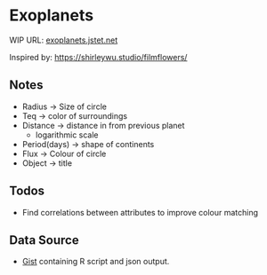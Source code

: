 # Exoplanets

WIP URL: [exoplanets.jstet.net](https://exoplanets.jstet.net/)

Inspired by: https://shirleywu.studio/filmflowers/

## Notes

- Radius -> Size of circle
- Teq -> color of surroundings
- Distance -> distance in from previous planet
  - logarithmic scale
- Period(days) -> shape of continents
- Flux -> Colour of circle
- Object -> title

## Todos

- Find correlations between attributes to improve colour matching

## Data Source

- [Gist](https://gist.github.com/JStet/651de83fa0e67a948e0d4ec07366ef4a) containing R script and json output.
